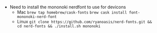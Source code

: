* Need to install the mononoki nerdfont to use for devicons
  * Mac
`brew tap homebrew/cask-fonts`
`brew cask install font-mononoki-nerd-font`
  * Linux
`git clone https://github.com/ryanoasis/nerd-fonts.git && cd nerd-fonts && ./install.sh mononoki`
